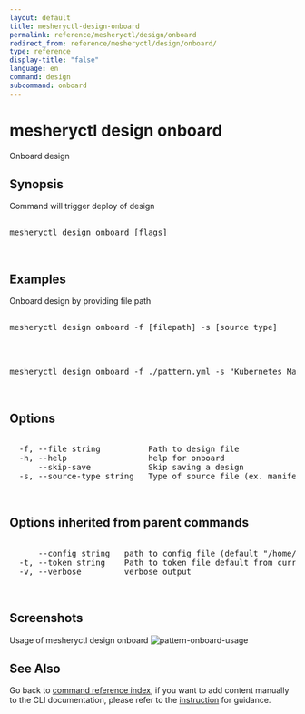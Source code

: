 ```yaml
---
layout: default
title: mesheryctl-design-onboard
permalink: reference/mesheryctl/design/onboard
redirect_from: reference/mesheryctl/design/onboard/
type: reference
display-title: "false"
language: en
command: design
subcommand: onboard
---
```


# mesheryctl design onboard

Onboard design

## Synopsis

Command will trigger deploy of design
<pre class='codeblock-pre'>
<div class='codeblock'>
mesheryctl design onboard [flags]

</div>
</pre> 

## Examples

Onboard design by providing file path
<pre class='codeblock-pre'>
<div class='codeblock'>
mesheryctl design onboard -f [filepath] -s [source type]

</div>
</pre> 

<pre class='codeblock-pre'>
<div class='codeblock'>
mesheryctl design onboard -f ./pattern.yml -s "Kubernetes Manifest"

</div>
</pre> 

## Options

<pre class='codeblock-pre'>
<div class='codeblock'>
  -f, --file string          Path to design file
  -h, --help                 help for onboard
      --skip-save            Skip saving a design
  -s, --source-type string   Type of source file (ex. manifest / compose / helm)

</div>
</pre>

## Options inherited from parent commands

<pre class='codeblock-pre'>
<div class='codeblock'>
      --config string   path to config file (default "/home/runner/.meshery/config.yaml")
  -t, --token string    Path to token file default from current context
  -v, --verbose         verbose output

</div>
</pre>

## Screenshots

Usage of mesheryctl design onboard
![pattern-onboard-usage](/assets/img/mesheryctl/pattern-onboard.png)

## See Also

Go back to [command reference index](/reference/mesheryctl/), if you want to add content manually to the CLI documentation, please refer to the [instruction](/project/contributing/contributing-cli#preserving-manually-added-documentation) for guidance.
